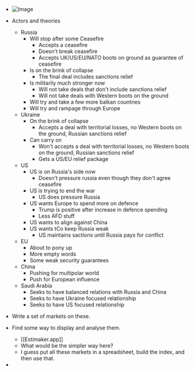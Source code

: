 - ![Image](https://pbs.twimg.com/media/GaPjvZ-WkAAPQG7?format=jpg&name=large)
- Actors and theories
  - Russia
    - Will stop after some Ceasefire
      - Accepts a ceasefire
      - Doesn't break ceasefire
      - Accepts UK/US/EU/NATO boots on ground as guarantee of ceasefire
    - Is on the brink of collapse
      - The final deal includes sanctions relief
    - Is militarily much stronger now
      - Will not take deals that don't include sanctions relief
      - Will not take deals with Western boots on the ground
    - Will try and take a few more balkan countries
    - Will try and rampage through Europe
  - Ukraine
    - On the brink of collapse
      - Accepts a deal with territorial losses, no Western boots on the ground, Russian sanctions relief
    - Can carry on
      - Won't accepts a deal with territorial losses, no Western boots on the ground, Russian sanctions relief
      - Gets a US/EU relief package
  - US
    - US is on Russia's side now
      - Doesn't pressure russia even though they don't agree ceasefire
    - US is trying to end the war
      - US does pressure Russia
    - US wants Europe to spend more on defence
      - Trump is positive after increase in defence spending
      - Less AFD stuff
    - US wants to align against China
    - US wants tCo keep Russia weak
      - US maintains sactions until Russia pays for conflict
  - EU
    - About to pony up
    - More empty words
    - Some weak security guarantees
  - China
    - Pushing for multipolar world
    - Push for European influence
  - Saudi Arabia
    - Seeks to have balanced relations with Russia and China
    - Seeks to have Ukraine focused relationship
    - Seeks to have US focused relationship
- Write a set of markets on these.
- Find some way to display and analyse them.

  - [[Estimaker.app]]
  - What would be the simpler way here?
  - I guess put all these markets in a spreadsheet, build the index, and then use that.

-
